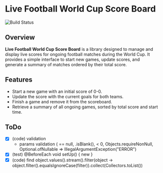# Live Football World Cup Score Board

![Build Status](https://github.com/ghost000/Live_Football_World_Cup_Score_Board/actions/workflows/java-ci.yml/badge.svg)

## Overview

**Live Football World Cup Score Board** is a library designed to manage and display live scores for ongoing football matches during the World Cup. It provides a simple interface to start new games, update scores, and generate a summary of matches ordered by their total score.

## Features

- Start a new game with an initial score of 0-0.
- Update the score with the current goals for both teams.
- Finish a game and remove it from the scoreboard.
- Retrieve a summary of all ongoing games, sorted by total score and start time.

## ToDo
- [x] (code) validation
  -    params validation ( == null, .isBlank(), < 0, Objects.requireNonNull, Optional.ofNullable => IllegalArgumentException("ERROR")
- [x] (test) @BeforeEach void setUp() { new } 
- [x] (code) find object.values().stream().filter(object -> object.filter().equalsIgnoreCase(filter)).collect(Collectors.toList())